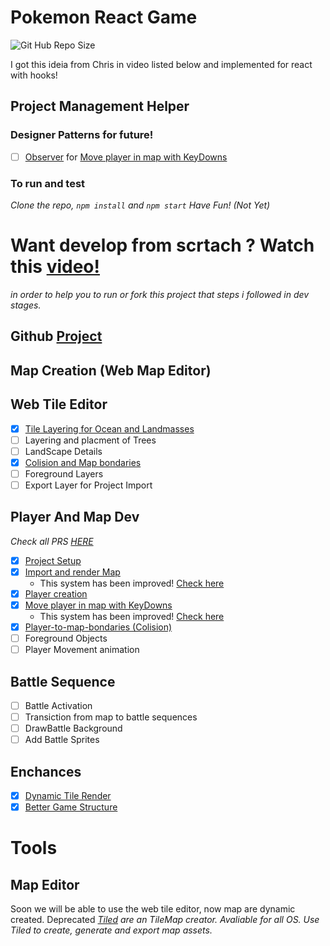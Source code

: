 # Pokemon React Game

![Git Hub Repo Size](https://img.shields.io/github/repo-size/underewarrr/pokemon-javascript-react-game)<br>

I got this ideia from Chris in video listed below and implemented for react with hooks!
## Project Management Helper
### Designer Patterns for future!
- [ ] [Observer](https://refactoring.guru/pt-br/design-patterns/observer) for [Move player in map with KeyDowns](https://github.com/openfordevs/pokemon-javascript-react-game/pull/18)
### To run and test 
_Clone the repo, `npm install` and `npm start` Have Fun! (Not Yet)_
# Want develop from scrtach ? Watch this [video!](https://www.youtube.com/watch?v=yP5DKzriqXA)
_in order to help you to run or fork this project that steps i followed in dev stages._
## Github [Project](https://github.com/Underewarrr/pokemon-javascript-react-game/projects/1)

## Map Creation (Web Map Editor)

## Web Tile Editor
- [x] [Tile Layering for Ocean and Landmasses](https://github.com/Underewarrr/pokemon-javascript-react-game/pull/22)
- [ ] Layering and placment of Trees
- [ ] LandScape Details
- [x] [Colision and Map bondaries](https://github.com/Underewarrr/pokemon-javascript-react-game/pull/23)
- [ ] Foreground Layers
- [ ] Export Layer for Project Import
## Player And Map Dev
_Check all PRS [HERE](https://github.com/openfordevs/pokemon-javascript-react-game/pulls?q=is%3Apr+is%3Aclosed)_
- [x] [Project Setup](https://github.com/openfordevs/pokemon-javascript-react-game/pull/3)
- [x] [Import and render Map](https://github.com/openfordevs/pokemon-javascript-react-game/pull/7) 
  - This system has been improved! [Check here](https://github.com/Underewarrr/pokemon-javascript-react-game/pull/22)
- [x] [Player creation](https://github.com/openfordevs/pokemon-javascript-react-game/pull/9)
- [x] [Move player in map with KeyDowns](https://github.com/openfordevs/pokemon-javascript-react-game/pull/18)
  - This system has been improved! [Check here](https://github.com/Underewarrr/pokemon-javascript-react-game/pull/24)
- [x] [Player-to-map-bondaries (Colision)](https://github.com/Underewarrr/pokemon-javascript-react-game/pull/23)
- [ ] Foreground Objects
- [ ] Player Movement animation
## Battle Sequence
- [ ] Battle Activation
- [ ] Transiction from map to battle sequences
- [ ] DrawBattle Background
- [ ] Add Battle Sprites
## Enchances
- [x] [Dynamic Tile Render](https://github.com/Underewarrr/pokemon-javascript-react-game/pull/22)
- [x] [Better Game Structure](https://github.com/Underewarrr/pokemon-javascript-react-game/pull/21)
# Tools
## Map Editor
Soon we will be able to use the web tile editor, now map are dynamic created.
Deprecated
_[Tiled](https://www.mapeditor.org) are an TileMap creator. Avaliable for all OS. Use Tiled to create, generate and export map assets._

